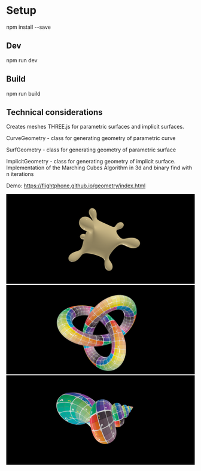 # Setup

npm install --save

## Dev

npm run dev

## Build

npm run build

## Technical considerations

Creates meshes THREE.js for parametric surfaces and implicit surfaces.

CurveGeometry - class for generating geometry of parametric curve

SurfGeometry - class for generating geometry of parametric surface

ImplicitGeometry - class for generating geometry of implicit surface. Implementation of the Marching Cubes Algorithm in 3d and binary find with n iterations


Demo: https://flightphone.github.io/geometry/index.html

![Cassinian (implicit)](public/img/cassinian.png)
![Trefoil (curve)](public/img/trefoil.png)
![Shell (surface)](public/img/shell.png)
